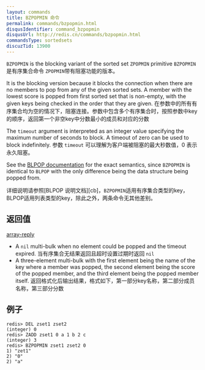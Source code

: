 ```yaml
---
layout: commands
title: BZPOPMIN 命令
permalink: commands/bzpopmin.html
disqusIdentifier: command_bzpopmin
disqusUrl: http://redis.cn/commands/bzpopmin.html
commandsType: sortedsets
discuzTid: 13900
---
```



`BZPOPMIN` is the blocking variant of the sorted set `ZPOPMIN` primitive
`BZPOPMIN` 是有序集合命令 `ZPOPMIN`带有阻塞功能的版本。

It is the blocking version because it blocks the connection when there are no
members to pop from any of the given sorted sets.
A member with the lowest score is popped from first sorted set that is
non-empty, with the given keys being checked in the order that they are given.
在参数中的所有有序集合均为空的情况下，阻塞连接。参数中包含多个有序集合时，按照参数中key的顺序，返回第一个非空key中分数最小的成员和对应的分数

The `timeout` argument is interpreted as an integer value specifying the maximum
number of seconds to block. A timeout of zero can be used to block indefinitely.
参数 `timeout` 可以理解为客户端被阻塞的最大秒数值，0 表示永久阻塞。

See the [BLPOP documentation][cl] for the exact semantics, since `BZPOPMIN` is
identical to `BLPOP` with the only difference being the data structure being
popped from.

详细说明请参照[BLPOP 说明文档][cb]，`BZPOPMIN`适用有序集合类型的key，BLPOP适用列表类型的key，除此之外，两条命令无其他差别。 

[cl]: /commands/blpop

## 返回值

[array-reply](/topics/protocol.html#array-reply)

* A `nil` multi-bulk when no element could be popped and the timeout expired.
当有序集合无结果返回且超时设置过期时返回 `nil`
* A three-element multi-bulk with the first element being the name of the key
  where a member was popped, the second element being the score of the popped
  member, and the third element being the popped member itself.
返回格式化后输出结果，格式如下，第一部分key名称，第二部分成员名称，第三部分分数  
## 例子

```
redis> DEL zset1 zset2
(integer) 0
redis> ZADD zset1 0 a 1 b 2 c
(integer) 3
redis> BZPOPMIN zset1 zset2 0
1) "zet1"
2) "0"
2) "a"
```
